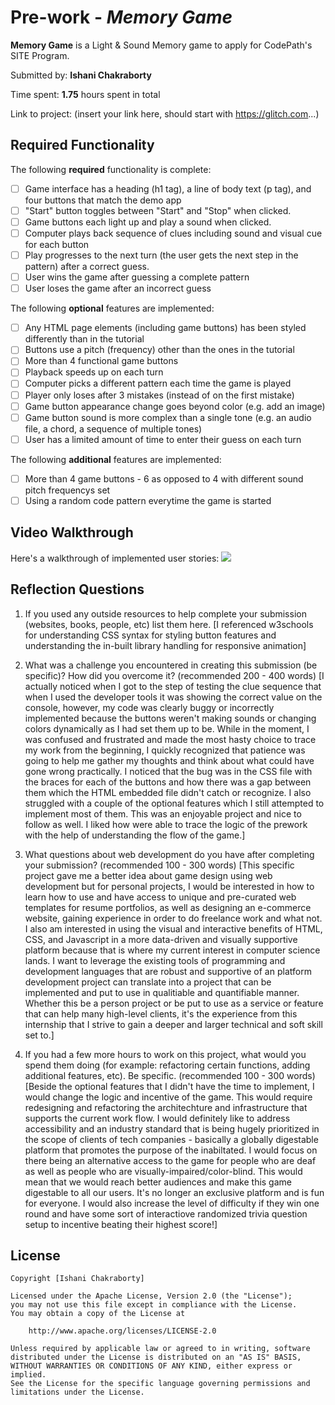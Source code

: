 # Pre-work - _Memory Game_

**Memory Game** is a Light & Sound Memory game to apply for CodePath's SITE Program.

Submitted by: **Ishani Chakraborty**

Time spent: **1.75** hours spent in total

Link to project: (insert your link here, should start with https://glitch.com...)

## Required Functionality

The following **required** functionality is complete:

- [ ] Game interface has a heading (h1 tag), a line of body text (p tag), and four buttons that match the demo app
- [ ] "Start" button toggles between "Start" and "Stop" when clicked.
- [ ] Game buttons each light up and play a sound when clicked.
- [ ] Computer plays back sequence of clues including sound and visual cue for each button
- [ ] Play progresses to the next turn (the user gets the next step in the pattern) after a correct guess.
- [ ] User wins the game after guessing a complete pattern
- [ ] User loses the game after an incorrect guess

The following **optional** features are implemented:

- [ ] Any HTML page elements (including game buttons) has been styled differently than in the tutorial
- [ ] Buttons use a pitch (frequency) other than the ones in the tutorial
- [ ] More than 4 functional game buttons
- [ ] Playback speeds up on each turn
- [ ] Computer picks a different pattern each time the game is played
- [ ] Player only loses after 3 mistakes (instead of on the first mistake)
- [ ] Game button appearance change goes beyond color (e.g. add an image)
- [ ] Game button sound is more complex than a single tone (e.g. an audio file, a chord, a sequence of multiple tones)
- [ ] User has a limited amount of time to enter their guess on each turn

The following **additional** features are implemented:

- [ ] More than 4 game buttons - 6 as opposed to 4 with different sound pitch frequencys set
- [ ] Using a random code pattern everytime the game is started

## Video Walkthrough

Here's a walkthrough of implemented user stories:
<img src="http://g.recordit.co/sVCpgtPKj7.gif"><br>

## Reflection Questions

1. If you used any outside resources to help complete your submission (websites, books, people, etc) list them here.
   [I referenced w3schools for understanding CSS syntax for styling button features and understanding the in-built library handling for responsive animation]

2. What was a challenge you encountered in creating this submission (be specific)? How did you overcome it? (recommended 200 - 400 words)
   [I actually noticed when I got to the step of testing the clue sequence that when I used the developer tools it was showing the correct value on the console, however, my code was clearly buggy or incorrectly implemented because the buttons weren't making sounds or changing colors dynamically as I had set them up to be. While in the moment, I was confused and frustrated and made the most hasty choice to trace my work from the beginning, I quickly recognized that patience was going to help me gather my thoughts and think about what could have gone wrong practically. I noticed that the bug was in the CSS file with the braces for each of the buttons and how there was a gap between them which the HTML embedded file didn't catch or recognize. I also struggled with a couple of the optional features which I still attempted to implement most of them. This was an enjoyable project and nice to follow as well. I liked how were able to trace the logic of the prework with the help of understanding the flow of the game.]

3. What questions about web development do you have after completing your submission? (recommended 100 - 300 words)
   [This specific project gave me a better idea about game design using web development but for personal projects, I would be interested in how to learn how to use and have access to unique and pre-curated web templates for resume portfolios, as well as designing an e-commerce website, gaining experience in order to do freelance work and what not. I also am interested in using the visual and interactive benefits of HTML, CSS, and Javascript in a more data-driven and visually supportive platform because that is where my current interest in computer science lands. I want to leverage the existing tools of programming and development languages that are robust and supportive of an platform development project can translate into a project that can be implemented and put to use in qualitiable and quantifiable manner. Whether this be a person project or be put to use as a service or feature that can help many high-level clients, it's the experience from this internship that I strive to gain a deeper and larger technical and soft skill set to.]

4. If you had a few more hours to work on this project, what would you spend them doing (for example: refactoring certain functions, adding additional features, etc). Be specific. (recommended 100 - 300 words)
   [Beside the optional features that I didn't have the time to implement, I would change the logic and incentive of the game. This would require redesigning and refactoring the architechture and infrastructure that supports the current work flow. I would definitely like to address accessibility and an industry standard that is being hugely prioritized in the scope of clients of tech companies - basically a globally digestable platform that promotes the purpose of the inabiltated. I would focus on there being an alternative access to the game for people who are deaf as well as people who are visually-impaired/color-blind. This would mean that we would reach better audiences and make this game digestable to all our users. It's no longer an exclusive platform and is fun for everyone. I would also increase the level of difficulty if they win one round and have some sort of interactiove randomized trivia question setup to incentive beating their highest score!]

## License

    Copyright [Ishani Chakraborty]

    Licensed under the Apache License, Version 2.0 (the "License");
    you may not use this file except in compliance with the License.
    You may obtain a copy of the License at

        http://www.apache.org/licenses/LICENSE-2.0

    Unless required by applicable law or agreed to in writing, software
    distributed under the License is distributed on an "AS IS" BASIS,
    WITHOUT WARRANTIES OR CONDITIONS OF ANY KIND, either express or implied.
    See the License for the specific language governing permissions and
    limitations under the License.
